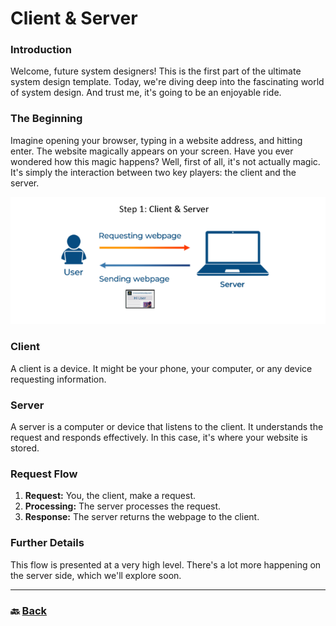# **Client & Server**

### **Introduction**

Welcome, future system designers\! This is the first part of the ultimate system design template. Today, we're diving deep into the fascinating world of system design. And trust me, it's going to be an enjoyable ride.

### **The Beginning**

Imagine opening your browser, typing in a website address, and hitting enter. The website magically appears on your screen. Have you ever wondered how this magic happens? Well, first of all, it's not actually magic. It's simply the interaction between two key players: the client and the server.

![01.png](img/01.png)

### **Client**

A client is a device. It might be your phone, your computer, or any device requesting information.

### **Server**

A server is a computer or device that listens to the client. It understands the request and responds effectively. In this case, it's where your website is stored.

### **Request Flow**

1. **Request:** You, the client, make a request.  
2. **Processing:** The server processes the request.  
3. **Response:** The server returns the webpage to the client.

### **Further Details**

This flow is presented at a very high level. There's a lot more happening on the server side, which we'll explore soon.

---

### 🔙 [Back](../README.md)